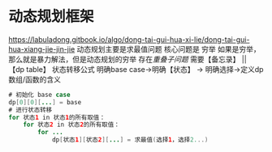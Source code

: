 # 动态规划框架 
https://labuladong.gitbook.io/algo/dong-tai-gui-hua-xi-lie/dong-tai-gui-hua-xiang-jie-jin-jie
动态规划主要是求最值问题 
核心问题是 穷举
如果是穷举，那么就是暴力解法，但是动态规划的穷举 存在*重叠子问题*
需要【备忘录】 || 【dp table】
状态转移公式
明确base case->明确【状态】 -> 明确选择->定义dp数组/函数的含义 

```java
# 初始化 base case
dp[0][0][...] = base
# 进行状态转移
for 状态1 in 状态1的所有取值：
    for 状态2 in 状态2的所有取值：
        for ...
            dp[状态1][状态2][...] = 求最值(选择1，选择2...)
```
